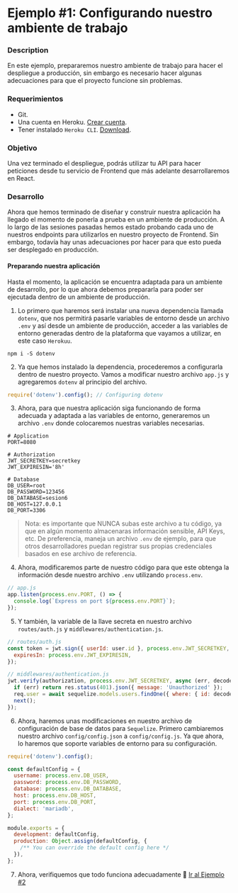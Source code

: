 # Ejemplo #1: Configurando nuestro ambiente de trabajo
### Description
En este ejemplo, prepararemos nuestro ambiente de trabajo para hacer el despliegue a producción, sin embargo es necesario hacer algunas adecuaciones para que el proyecto funcione sin problemas. 

### Requerimientos
- Git.
- Una cuenta en Heroku. [Crear cuenta](https://www.heroku.com/).
- Tener instalado `Heroku CLI`. [Download](https://devcenter.heroku.com/articles/heroku-cli#download-and-install).

### Objetivo
Una vez terminado el despliegue, podrás utilizar tu API para hacer peticiones desde tu servicio de Frontend que más adelante desarrollaremos en React.

### Desarrollo
Ahora que hemos terminado de diseñar y construir nuestra aplicación ha llegado el momento de ponerla a prueba en un ambiente de producción. A lo largo de las sesiones pasadas hemos estado probando cada uno de nuestros endpoints para utilizarlos en nuestro proyecto de Frontend. Sin embargo, todavía hay unas adecuaciones por hacer para que esto pueda ser desplegado en producción.

#### Preparando nuestra aplicación
Hasta el momento, la aplicación se encuentra adaptada para un ambiente de desarrollo, por lo que ahora debemos prepararla para poder ser ejecutada dentro de un ambiente de producción.

1. Lo primero que haremos será instalar una nueva dependencia llamada `dotenv`, que nos permitirá pasarle variables de entorno desde un archivo `.env` y así desde un ambiente de producción, acceder a las variables de entorno generadas dentro de la plataforma que vayamos a utilizar, en este caso `Herokuu`.
```
npm i -S dotenv
```

2. Ya que hemos instalado la dependencia, procederemos a configurarla dentro de nuestro proyecto. Vamos a modificar nuestro archivo `app.js` y agregaremos `dotenv` al principio del archivo.
```js
require('dotenv').config(); // Configuring dotenv
```

3. Ahora, para que nuestra aplicación siga funcionando de forma adecuada y adaptada a las variables de entorno, generaremos un archivo `.env` donde colocaremos nuestras variables necesarias.
```
# Application
PORT=8080

# Authorization
JWT_SECRETKEY=secretkey
JWT_EXPIRESIN='8h'

# Database
DB_USER=root
DB_PASSWORD=123456
DB_DATABASE=sesion6
DB_HOST=127.0.0.1
DB_PORT=3306
```
> Nota: es importante que NUNCA subas este archivo a tu código, ya que en algún momento almacenaras información sensible, API Keys, etc. De preferencia, maneja un archivo `.env` de ejemplo, para que otros desarrolladores puedan registrar sus propias credenciales basados en ese archivo de referencia.

4. Ahora, modificaremos parte de nuestro código para que este obtenga la información desde nuestro archivo `.env` utilizando `process.env`.
```js
// app.js
app.listen(process.env.PORT, () => {
  console.log(`Express on port ${process.env.PORT}`);
});
```

5. Y también, la variable de la llave secreta en nuestro archivo `routes/auth.js` y `middlewares/authentication.js`.
```js
// routes/auth.js
const token = jwt.sign({ userId: user.id }, process.env.JWT_SECRETKEY, {
  expiresIn: process.env.JWT_EXPIRESIN,
});
```

```js
// middlewares/authentication.js
jwt.verify(authorization, process.env.JWT_SECRETKEY, async (err, decoded) => {
  if (err) return res.status(401).json({ message: 'Unauthorized' });
  req.user = await sequelize.models.users.findOne({ where: { id: decoded.userId }});
  next();
});
```

6. Ahora, haremos unas modificaciones en nuestro archivo de configuración de base de datos para `Sequelize`. Primero cambiaremos nuestro archivo `config/config.json` a `config/config.js`. Ya que ahora, lo haremos que soporte variables de entorno para su configuración.
```js
require('dotenv').config();

const defaultConfig = {
  username: process.env.DB_USER,
  password: process.env.DB_PASSWORD,
  database: process.env.DB_DATABASE,
  host: process.env.DB_HOST,
  port: process.env.DB_PORT,
  dialect: 'mariadb',
};

module.exports = {
  development: defaultConfig,
  production: Object.assign(defaultConfig, {
    /** You can override the default config here */
  }),
};
```

7. Ahora, verifiquemos que todo funciona adecuadamente 🚀
[Ir al Ejemplo #2](../Ejemplo-2/README.md)
